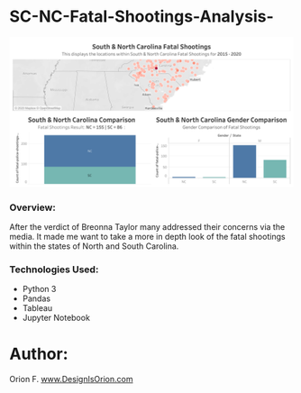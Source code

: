# SC-NC-Fatal-Shootings-Analysis-

<img src= "https://github.com/DesignisOrion/SC-NC-Fatal-Shootings-Analysis-/blob/master/images/SC%20%26%20NC%20Fatal%20Shootings%20Dashboard.png">

### Overview:
After the verdict of Breonna Taylor many addressed their concerns via the media. It made me want to take a more in depth look of the fatal shootings within the states of North and South Carolina.


### Technologies Used:
- Python 3
- Pandas
- Tableau
- Jupyter Notebook


# Author: 
Orion F.
www.DesignIsOrion.com


